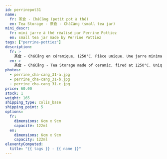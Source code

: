 ```yaml
---
id: perrinepot31
name:
  fr: 茶倉 - CháCāng (petit pot à thé)
  en: Tea Storage - 茶倉 - CháCāng (small tea jar)
mini_descr:
  fr: mini jarre à thé réalisé par Perrine Pottiez
  en: small tea jar made by Perrine Pottiez
tags: ["perrine-pottiez"]
description:
  fr: >
    茶倉 - CháCāng en céramique, 1250°C. Pièce unique. Une jarre minimaliste idéale pour le rite du GōngFūChá - 工夫茶
  en: >
    茶倉 - CháCāng - Tea Storage made of ceramic, fired at 1250°C. Unique piece. A minimalist jar perfect for the GōngFūChá - 工夫茶
photos:
  - perrine_cha-cang_31-a.jpg
  - perrine_cha-cang_31-b.jpg
  - perrine_cha-cang_31-c.jpg
price: 60.00
stock: 1
weight: 165
shipping_type: colis_base
shipping_point: 5
options:
  fr:
    dimensions: 6cm x 9cm
    capacité: 122ml
  en:
    dimensions: 6cm x 9cm
    capacity: 122ml
eleventyComputed:
  title: "{{ tags }} - {{ name }}"
---
```

